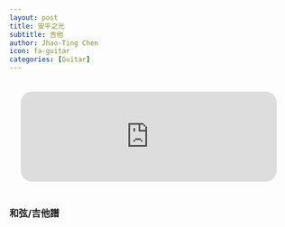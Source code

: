 ```yaml
---
layout: post
title: 安平之光
subtitle: 吉他
author: Jhao-Ting Chen
icon: fa-guitar
categories: [Guitar]
---
```


<iframe width="90%" height="160" src="https://clyp.it/sxeb5bc3/widget" frameborder="0" style="margin: 20px;  border-radius: 20px;"></iframe>
<br>

<h3>和弦/吉他譜</h3>


<br>

